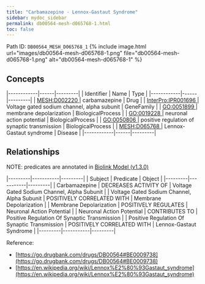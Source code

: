 ```yaml
---
title: "Carbamazepine - Lennox-Gastaut Syndrome"
sidebar: mydoc_sidebar
permalink: db00564-mesh-d065768-1.html
toc: false 
---
```



Path ID: `DB00564_MESH_D065768_1`
{% include image.html url="images/db00564-mesh-d065768-1.png" file="db00564-mesh-d065768-1.png" alt="db00564-mesh-d065768-1" %}

## Concepts

|------------|------|---------|
| Identifier | Name | Type    |
|------------|------|---------|
| <a href="https://identifiers.org/MESH:D002220">MESH:D002220 </a> | carbamazepine | Drug |
| <a href="https://identifiers.org/InterPro:IPR001696">InterPro:IPR001696 </a> | Voltage gated sodium channel, alpha subunit | GeneFamily |
| <a href="https://identifiers.org/GO:0051899">GO:0051899 </a> | membrane depolarization | BiologicalProcess |
| <a href="https://identifiers.org/GO:0019228">GO:0019228 </a> | neuronal action potential | BiologicalProcess |
| <a href="https://identifiers.org/GO:0050806">GO:0050806 </a> | positive regulation of synaptic transmission | BiologicalProcess |
| <a href="https://identifiers.org/MESH:D065768">MESH:D065768 </a> | Lennox-Gastaut syndrome | Disease |
|------------|------|---------|

## Relationships


NOTE: predicates are annotated in <a href="https://github.com/biolink/biolink-model/releases/tag/v1.3.0">Biolink Model (v1.3.0)</a>

|---------|-----------|---------|
| Subject | Predicate | Object  |
|---------|-----------|---------|
| Carbamazepine | DECREASES ACTIVITY OF | Voltage Gated Sodium Channel, Alpha Subunit |
| Voltage Gated Sodium Channel, Alpha Subunit | POSITIVELY CORRELATED WITH | Membrane Depolarization |
| Membrane Depolarization | POSITIVELY REGULATES | Neuronal Action Potential |
| Neuronal Action Potential | CONTRIBUTES TO | Positive Regulation Of Synaptic Transmission |
| Positive Regulation Of Synaptic Transmission | POSITIVELY CORRELATED WITH | Lennox-Gastaut Syndrome |
|---------|-----------|---------|

Reference: 
  - [https://go.drugbank.com/drugs/DB00564#BE0009738](https://go.drugbank.com/drugs/DB00564#BE0009738)
  - [https://en.wikipedia.org/wiki/Lennox%E2%80%93Gastaut_syndrome](https://en.wikipedia.org/wiki/Lennox%E2%80%93Gastaut_syndrome)
